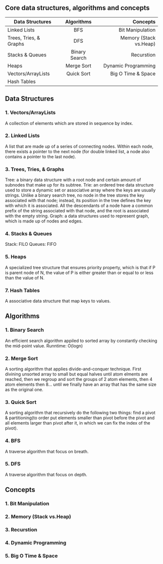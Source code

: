 ## Core data structures, algorithms and concepts 

| Data Structures| Algorithms   | Concepts|
| ------------- |:-------------:| -----:|
| Linked Lists      | BFS | Bit Manipulation |
| Trees, Tries, & Graphs      | DFS     |   Memory (Stack vs.Heap) |
| Stacks & Queues | Binary Search      |   Recurstion |
| Heaps| Merge Sort|Dynamic Programming|
|Vectors/ArrayLists|Quick Sort|Big O Time & Space|
|Hash Tables


## Data Structures
### 1. Vectors/ArrayLists
A collection of elements which are stored in sequence by index.
### 2. Linked Lists
A list that are made up of a series of connecting nodes. Within each node, there exists a pointer to the next node (for double linked list, a node also contains a pointer to the last node). 
### 3. Trees, Tries, & Graphs
Tree: a binary data structure with a root node and certain amount of subnodes that make up for its subtree.
Trie: an ordered tree data structure used to store a dynamic set or associative array where the keys are usually strings. Unlike a binary search tree, no node in the tree stores the key associated with that node; instead, its position in the tree defines the key with which it is associated. All the descendants of a node have a common prefix of the string associated with that node, and the root is associated with the empty string.
Graph: a data structures used to represent graph, which is made up of nodes and edges. 
### 4. Stacks & Queues
Stack: FILO
Queues: FIFO
### 5. Heaps
A specialized tree structure that ensures priority property, which is that if P is parent node of N, the value of P is either greater than or equal to or less than the value of N. 
### 7. Hash Tables
A associative data structure that map keys to values.

## Algorithms
### 1. Binary Search
An efficient search algorithm appiled to sorted array by constantly checking the mid-point value. Runntime: O(logn)
### 2. Merge Sort
A sorting algorithm that applies divide-and-conquer technique. First divining unsorted array to small but equal halves until atom elments are reached, then we regroup and sort the groups of 2 atom elements, then 4 atom elements then 8... until we finally have an array that has the same size as the original one.  
### 3. Quick Sort
A sorting algorithm that recursively do the following two things: find a pivot & partitioning(to order put elements smaller than pivot before the pivot and all elements larger than pivot after it, in which we can fix the index of the pivot).
### 4. BFS
A traverse algorithm that focus on breath.
### 5. DFS 
A traverse algorithm that focus on depth.
## Concepts
### 1. Bit Manipulation 
### 2. Memory (Stack vs.Heap) 
### 3. Recurstion
### 4. Dynamic Programming
### 5. Big O Time & Space
